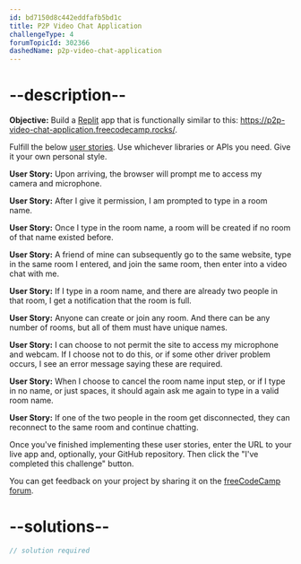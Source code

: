 ```yaml
---
id: bd7150d8c442eddfafb5bd1c
title: P2P Video Chat Application
challengeType: 4
forumTopicId: 302366
dashedName: p2p-video-chat-application
---
```


# --description--

**Objective:** Build a [Replit](https://replit.com/) app that is functionally similar to this: <https://p2p-video-chat-application.freecodecamp.rocks/>.

Fulfill the below [user stories](https://en.wikipedia.org/wiki/User_story). Use whichever libraries or APIs you need. Give it your own personal style.

**User Story:** Upon arriving, the browser will prompt me to access my camera and microphone.

**User Story:** After I give it permission, I am prompted to type in a room name.

**User Story:** Once I type in the room name, a room will be created if no room of that name existed before.

**User Story:** A friend of mine can subsequently go to the same website, type in the same room I entered, and join the same room, then enter into a video chat with me.

**User Story:** If I type in a room name, and there are already two people in that room, I get a notification that the room is full.

**User Story:** Anyone can create or join any room. And there can be any number of rooms, but all of them must have unique names.

**User Story:** I can choose to not permit the site to access my microphone and webcam. If I choose not to do this, or if some other driver problem occurs, I see an error message saying these are required.

**User Story:** When I choose to cancel the room name input step, or if I type in no name, or just spaces, it should again ask me again to type in a valid room name.

**User Story:** If one of the two people in the room get disconnected, they can reconnect to the same room and continue chatting.

Once you've finished implementing these user stories, enter the URL to your live app and, optionally, your GitHub repository. Then click the "I've completed this challenge" button.

You can get feedback on your project by sharing it on the [freeCodeCamp forum](https://forum.freecodecamp.org/c/project-feedback/409).

# --solutions--

```js
// solution required
```
